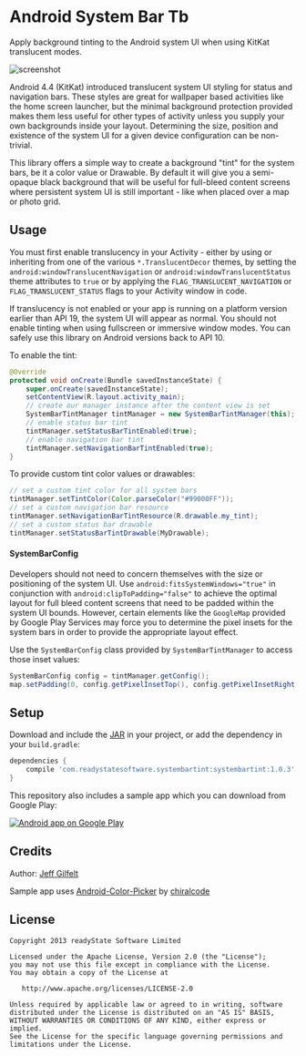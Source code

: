 Android System Bar Tb
=====================


Apply background tinting to the Android system UI when using KitKat translucent modes.  

![screenshot](https://raw.github.com/jgilfelt/SystemBarTint/master/screenshot.png "screenshot")

Android 4.4 (KitKat) introduced translucent system UI styling for status and navigation bars. These styles are great for wallpaper based activities like the home screen launcher, but the minimal background protection provided makes them less useful for other types of activity unless you supply your own backgrounds inside your layout. Determining the size, position and existence of the system UI for a given device configuration can be non-trivial.

This library offers a simple way to create a background "tint" for the system bars, be it a color value or Drawable. By default it will give you a semi-opaque black background that will be useful for full-bleed content screens where persistent system UI is still important - like when placed over a map or photo grid.

Usage
-----

You must first enable translucency in your Activity - either by using or inheriting from one of the various `*.TranslucentDecor` themes, by setting the `android:windowTranslucentNavigation` or `android:windowTranslucentStatus` theme attributes to `true` or by applying the `FLAG_TRANSLUCENT_NAVIGATION` or `FLAG_TRANSLUCENT_STATUS` flags to your Activity window in code.

If translucency is not enabled or your app is running on a platform version earlier than API 19, the system UI will appear as normal. You should not enable tinting when using fullscreen or immersive window modes. You can safely use this library on Android versions back to API 10.

To enable the tint:

```java
@Override
protected void onCreate(Bundle savedInstanceState) {
    super.onCreate(savedInstanceState);
    setContentView(R.layout.activity_main);
    // create our manager instance after the content view is set
    SystemBarTintManager tintManager = new SystemBarTintManager(this);
    // enable status bar tint
    tintManager.setStatusBarTintEnabled(true);
    // enable navigation bar tint
    tintManager.setNavigationBarTintEnabled(true);
}
```

To provide custom tint color values or drawables:

```java
// set a custom tint color for all system bars
tintManager.setTintColor(Color.parseColor("#99000FF"));
// set a custom navigation bar resource
tintManager.setNavigationBarTintResource(R.drawable.my_tint);
// set a custom status bar drawable
tintManager.setStatusBarTintDrawable(MyDrawable);
```


#### SystemBarConfig

Developers should not need to concern themselves with the size or positioning of the system UI. Use `android:fitsSystemWindows="true"` in conjunction with `android:clipToPadding="false"` to achieve the optimal layout for full bleed content screens that need to be padded within the system UI bounds. However, certain elements like the `GoogleMap` provided by Google Play Services may force you to determine the pixel insets for the system bars in order to provide the appropriate layout effect.

Use the `SystemBarConfig` class provided by `SystemBarTintManager` to access those inset values:

```java
SystemBarConfig config = tintManager.getConfig();
map.setPadding(0, config.getPixelInsetTop(), config.getPixelInsetRight(), config.getPixelInsetBottom());
```

Setup
-----

Download and include the [JAR][1] in your project, or add the dependency in your `build.gradle`:

```groovy
dependencies {
    compile 'com.readystatesoftware.systembartint:systembartint:1.0.3'
}
```

This repository also includes a sample app which you can download from Google Play:

<a href="https://play.google.com/store/apps/details?id=com.readystatesoftware.systembartint.sample">
  <img alt="Android app on Google Play"
       src="https://developer.android.com/images/brand/en_app_rgb_wo_60.png" />
</a>

Credits
-------

Author: [Jeff Gilfelt](https://github.com/jgilfelt)

Sample app uses [Android-Color-Picker](https://github.com/chiralcode/Android-Color-Picker/) by [chiralcode](https://github.com/chiralcode)

License
-------

    Copyright 2013 readyState Software Limited

    Licensed under the Apache License, Version 2.0 (the "License");
    you may not use this file except in compliance with the License.
    You may obtain a copy of the License at

       http://www.apache.org/licenses/LICENSE-2.0

    Unless required by applicable law or agreed to in writing, software
    distributed under the License is distributed on an "AS IS" BASIS,
    WITHOUT WARRANTIES OR CONDITIONS OF ANY KIND, either express or implied.
    See the License for the specific language governing permissions and
    limitations under the License.

 [1]: http://repository.sonatype.org/service/local/artifact/maven/redirect?r=central-proxy&g=com.readystatesoftware.systembartint&a=systembartint&v=LATEST&&c=jar